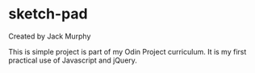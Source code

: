 # sketch-pad
Created by Jack Murphy

This is simple project is part of my Odin Project curriculum. It is my first practical use of Javascript and jQuery.  

